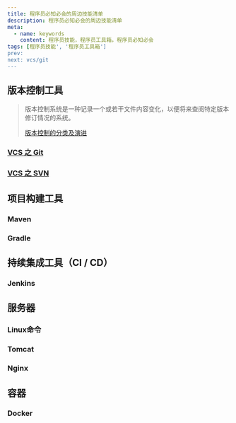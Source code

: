 ```yaml
---
title: 程序员必知必会的周边技能清单
description: 程序员必知必会的周边技能清单
meta:
  - name: keywords
    content: 程序员技能，程序员工具箱，程序员必知必会
tags: [程序员技能', '程序员工具箱']
prev: 
next: vcs/git
---
```


## 版本控制工具

>  版本控制系统是一种记录一个或若干文件内容变化，以便将来查阅特定版本修订情况的系统。
>
> [版本控制的分类及演进](https://git-scm.com/book/zh/v2/%E8%B5%B7%E6%AD%A5-%E5%85%B3%E4%BA%8E%E7%89%88%E6%9C%AC%E6%8E%A7%E5%88%B6)

### [VCS 之 Git](vcs/git)

### [VCS 之 SVN](vcs/svn)

## 项目构建工具

### Maven

### Gradle

## 持续集成工具（CI / CD）

### Jenkins

## 服务器

### Linux命令

### Tomcat

### Nginx

## 容器

### Docker

